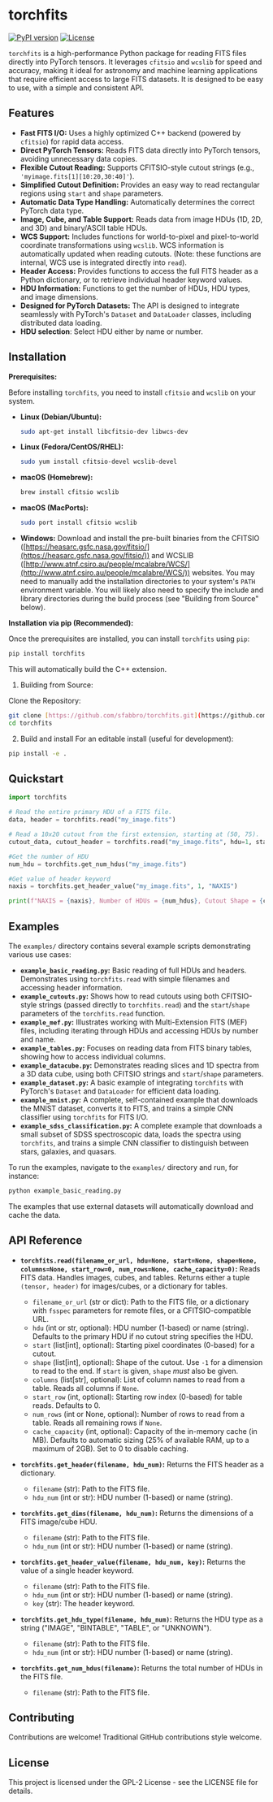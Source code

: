 # torchfits

[![PyPI version](https://badge.fury.io/py/torchfits.svg)](https://badge.fury.io/py/torchfits) [![License](https://img.shields.io/badge/License-GPL_2.0-blue.svg)](https://opensource.org/licenses/GPL-2.0)

`torchfits` is a high-performance Python package for reading FITS files directly into PyTorch tensors. It leverages `cfitsio` and `wcslib` for speed and accuracy, making it ideal for astronomy and machine learning applications that require efficient access to large FITS datasets. It is designed to be easy to use, with a simple and consistent API.

## Features

*   **Fast FITS I/O:** Uses a highly optimized C++ backend (powered by `cfitsio`) for rapid data access.
*   **Direct PyTorch Tensors:** Reads FITS data directly into PyTorch tensors, avoiding unnecessary data copies.
*   **Flexible Cutout Reading:**  Supports CFITSIO-style cutout strings (e.g., `'myimage.fits[1][10:20,30:40]'`).
*   **Simplified Cutout Definition:** Provides an easy way to read rectangular regions using `start` and `shape` parameters.
*   **Automatic Data Type Handling:** Automatically determines the correct PyTorch data type.
*   **Image, Cube, and Table Support:** Reads data from image HDUs (1D, 2D, and 3D) and binary/ASCII table HDUs.
*   **WCS Support:** Includes functions for world-to-pixel and pixel-to-world coordinate transformations using `wcslib`. WCS information is automatically updated when reading cutouts. (Note: these functions are internal, WCS use is integrated directly into `read`).
*   **Header Access:** Provides functions to access the full FITS header as a Python dictionary, or to retrieve individual header keyword values.
*   **HDU Information:** Functions to get the number of HDUs, HDU types, and image dimensions.
*   **Designed for PyTorch Datasets:** The API is designed to integrate seamlessly with PyTorch's `Dataset` and `DataLoader` classes, including distributed data loading.
* **HDU selection**: Select HDU either by name or number.

## Installation

**Prerequisites:**

Before installing `torchfits`, you need to install `cfitsio` and `wcslib` on your system.

*   **Linux (Debian/Ubuntu):**

    ```bash
    sudo apt-get install libcfitsio-dev libwcs-dev
    ```

*   **Linux (Fedora/CentOS/RHEL):**

    ```bash
    sudo yum install cfitsio-devel wcslib-devel
    ```

*   **macOS (Homebrew):**

    ```bash
    brew install cfitsio wcslib
    ```

*   **macOS (MacPorts):**

    ```bash
    sudo port install cfitsio wcslib
    ```

*   **Windows:**
    Download and install the pre-built binaries from the CFITSIO ([https://heasarc.gsfc.nasa.gov/fitsio/](https://heasarc.gsfc.nasa.gov/fitsio/)) and WCSLIB ([http://www.atnf.csiro.au/people/mcalabre/WCS/](http://www.atnf.csiro.au/people/mcalabre/WCS/)) websites.  You may need to manually add the installation directories to your system's `PATH` environment variable.  You will likely also need to specify the include and library directories during the build process (see "Building from Source" below).

**Installation via pip (Recommended):**

Once the prerequisites are installed, you can install `torchfits` using `pip`:

```bash
pip install torchfits
```

This will automatically build the C++ extension.

1. Building from Source:

Clone the Repository:
```bash
git clone [https://github.com/sfabbro/torchfits.git](https://github.com/sfabbro/torchfits.git)
cd torchfits
```

2. Build and install
For an editable install (useful for development):
```bash
pip install -e .
```

## Quickstart
```python
import torchfits

# Read the entire primary HDU of a FITS file.
data, header = torchfits.read("my_image.fits")

# Read a 10x20 cutout from the first extension, starting at (50, 75).
cutout_data, cutout_header = torchfits.read("my_image.fits", hdu=1, start=[50, 75], shape=[10, 20])

#Get the number of HDU
num_hdu = torchfits.get_num_hdus("my_image.fits")

#Get value of header keyword
naxis = torchfits.get_header_value("my_image.fits", 1, "NAXIS")

print(f"NAXIS = {naxis}, Number of HDUs = {num_hdus}, Cutout Shape = {cutout_data.shape}")
```

## Examples

The `examples/` directory contains several example scripts demonstrating various use cases:

*   **`example_basic_reading.py`:** Basic reading of full HDUs and headers.  Demonstrates using `torchfits.read` with simple filenames and accessing header information.
*   **`example_cutouts.py`:**  Shows how to read cutouts using both CFITSIO-style strings (passed directly to `torchfits.read`) and the `start`/`shape` parameters of the `torchfits.read` function.
*   **`example_mef.py`:**  Illustrates working with Multi-Extension FITS (MEF) files, including iterating through HDUs and accessing HDUs by number and name.
*   **`example_tables.py`:** Focuses on reading data from FITS binary tables, showing how to access individual columns.
*   **`example_datacube.py`:**  Demonstrates reading slices and 1D spectra from a 3D data cube, using both CFITSIO strings and `start`/`shape` parameters.
*   **`example_dataset.py`:**  A basic example of integrating `torchfits` with PyTorch's `Dataset` and `DataLoader` for efficient data loading.
*   **`example_mnist.py`:** A complete, self-contained example that downloads the MNIST dataset, converts it to FITS, and trains a simple CNN classifier using `torchfits` for FITS I/O.
*   **`example_sdss_classification.py`:**  A complete example that downloads a small subset of SDSS spectroscopic data, loads the spectra using `torchfits`, and trains a simple CNN classifier to distinguish between stars, galaxies, and quasars.

To run the examples, navigate to the `examples/` directory and run, for instance:

```bash
python example_basic_reading.py
```

The examples that use external datasets will automatically download and cache the data.

## API Reference

*   **`torchfits.read(filename_or_url, hdu=None, start=None, shape=None, columns=None, start_row=0, num_rows=None, cache_capacity=0)`:** Reads FITS data.  Handles images, cubes, and tables.  Returns either a tuple `(tensor, header)` for images/cubes, or a dictionary for tables.
    *   `filename_or_url` (str or dict): Path to the FITS file, or a dictionary with `fsspec` parameters for remote files, or a CFITSIO-compatible URL.
    *   `hdu` (int or str, optional): HDU number (1-based) or name (string). Defaults to the primary HDU if no cutout string specifies the HDU.
    *   `start` (list[int], optional): Starting pixel coordinates (0-based) for a cutout.
    *   `shape` (list[int], optional): Shape of the cutout. Use `-1` for a dimension to read to the end. If `start` is given, `shape` *must* also be given.
    *   `columns` (list[str], optional): List of column names to read from a table. Reads all columns if `None`.
    *   `start_row` (int, optional): Starting row index (0-based) for table reads. Defaults to 0.
    *   `num_rows` (int or None, optional): Number of rows to read from a table. Reads all remaining rows if `None`.
    *   `cache_capacity` (int, optional): Capacity of the in-memory cache (in MB). Defaults to automatic sizing (25% of available RAM, up to a maximum of 2GB). Set to 0 to disable caching.

*   **`torchfits.get_header(filename, hdu_num)`:** Returns the FITS header as a dictionary.
    *   `filename` (str): Path to the FITS file.
    *   `hdu_num` (int or str): HDU number (1-based) or name (string).

*   **`torchfits.get_dims(filename, hdu_num)`:** Returns the dimensions of a FITS image/cube HDU.
    *   `filename` (str): Path to the FITS file.
    *   `hdu_num` (int or str): HDU number (1-based) or name (string).

*   **`torchfits.get_header_value(filename, hdu_num, key)`:** Returns the value of a single header keyword.
    *   `filename` (str): Path to the FITS file.
    *   `hdu_num` (int or str): HDU number (1-based) or name (string).
    *   `key` (str): The header keyword.

*   **`torchfits.get_hdu_type(filename, hdu_num)`:** Returns the HDU type as a string ("IMAGE", "BINTABLE", "TABLE", or "UNKNOWN").
    *   `filename` (str): Path to the FITS file.
    *   `hdu_num` (int or str): HDU number (1-based) or name (string).

*   **`torchfits.get_num_hdus(filename)`:** Returns the total number of HDUs in the FITS file.
    *   `filename` (str): Path to the FITS file.

## Contributing
Contributions are welcome! Traditional GitHub contributions style welcome.

## License
This project is licensed under the GPL-2 License - see the LICENSE file for details.

